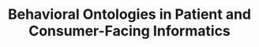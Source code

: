 ---
name: "Behavioral Ontologies In Patient And Consumer Facing"
title: "Behavioral Ontologies in Patient and Consumer-Facing Informatics"
project: null
event: "Society for Behavioral Medicine (SBM) annual meeting, Symposium on Potential Confluence between Medical Informatics and Behavioral Science to Advance Precision Healthcare (abstract)"
authors:
- name: "Bickmore, T.."
year: 2016
resources: null
external_url: null
draft: false
---